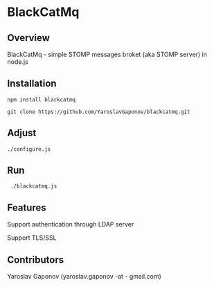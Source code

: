 BlackCatMq
========

## Overview

BlackCatMq - simple STOMP messages broket (aka STOMP server) in node.js

## Installation

`npm install blackcatmq`

`git clone https://github.com/YaroslavGaponov/blackcatmq.git`

## Adjust

`./configure.js`

## Run

` ./blackcatmq.js`

## Features

  Support authentication through LDAP server
  
  Support TLS/SSL


## Contributors
Yaroslav Gaponov (yaroslav.gaponov -at - gmail.com)
